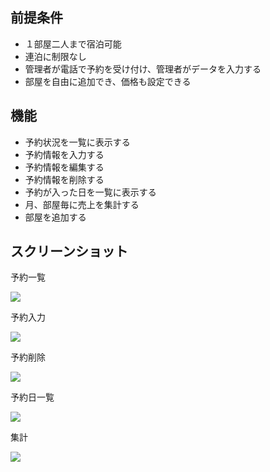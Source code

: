 ## 前提条件
- １部屋二人まで宿泊可能
- 連泊に制限なし
- 管理者が電話で予約を受け付け、管理者がデータを入力する
- 部屋を自由に追加でき、価格も設定できる

## 機能
- 予約状況を一覧に表示する
- 予約情報を入力する
- 予約情報を編集する
- 予約情報を削除する
- 予約が入った日を一覧に表示する
- 月、部屋毎に売上を集計する
- 部屋を追加する

## スクリーンショット
予約一覧

<img src="http://taki-lab.site/bocci/wp-content/uploads/2019/12/Screenshot-from-2019-12-05-13-34-57.png">

予約入力

<img src="http://taki-lab.site/bocci/wp-content/uploads/2019/11/Screenshot-from-2019-11-23-12-41-20.png">

予約削除

<img src="http://taki-lab.site/bocci/wp-content/uploads/2019/12/Screenshot-from-2019-12-05-14-36-52.png">

予約日一覧

<img src="http://taki-lab.site/bocci/wp-content/uploads/2019/12/Screenshot-from-2019-12-05-13-35-11.png">

集計

<img src="http://taki-lab.site/bocci/wp-content/uploads/2019/12/Screenshot-from-2019-12-05-13-35-35.png">

